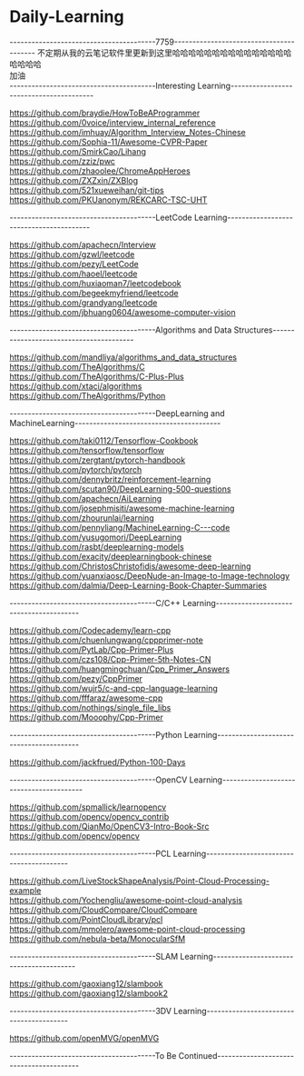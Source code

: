 # Daily-Learning
----------------------------------------7759----------------------------------------
不定期从我的云笔记软件里更新到这里哈哈哈哈哈哈哈哈哈哈哈哈哈哈哈哈哈哈哈  
加油  
----------------------------------------Interesting Learning----------------------------------------  
  
https://github.com/braydie/HowToBeAProgrammer  
https://github.com/0voice/interview_internal_reference  
https://github.com/imhuay/Algorithm_Interview_Notes-Chinese  
https://github.com/Sophia-11/Awesome-CVPR-Paper  
https://github.com/SmirkCao/Lihang  
https://github.com/zziz/pwc  
https://github.com/zhaoolee/ChromeAppHeroes  
https://github.com/ZXZxin/ZXBlog  
https://github.com/521xueweihan/git-tips  
https://github.com/PKUanonym/REKCARC-TSC-UHT  
  
----------------------------------------LeetCode Learning----------------------------------------  
  
https://github.com/apachecn/Interview  
https://github.com/gzwl/leetcode  
https://github.com/pezy/LeetCode  
https://github.com/haoel/leetcode  
https://github.com/huxiaoman7/leetcodebook  
https://github.com/begeekmyfriend/leetcode  
https://github.com/grandyang/leetcode  
https://github.com/jbhuang0604/awesome-computer-vision  
  
----------------------------------------Algorithms and Data Structures----------------------------------------  
  
https://github.com/mandliya/algorithms_and_data_structures  
https://github.com/TheAlgorithms/C  
https://github.com/TheAlgorithms/C-Plus-Plus  
https://github.com/xtaci/algorithms  
https://github.com/TheAlgorithms/Python  
  
----------------------------------------DeepLearning and MachineLearning----------------------------------------  

https://github.com/taki0112/Tensorflow-Cookbook  
https://github.com/tensorflow/tensorflow  
https://github.com/zergtant/pytorch-handbook  
https://github.com/pytorch/pytorch  
https://github.com/dennybritz/reinforcement-learning  
https://github.com/scutan90/DeepLearning-500-questions  
https://github.com/apachecn/AiLearning  
https://github.com/josephmisiti/awesome-machine-learning  
https://github.com/zhourunlai/learning  
https://github.com/pennyliang/MachineLearning-C---code  
https://github.com/yusugomori/DeepLearning  
https://github.com/rasbt/deeplearning-models  
https://github.com/exacity/deeplearningbook-chinese  
https://github.com/ChristosChristofidis/awesome-deep-learning  
https://github.com/yuanxiaosc/DeepNude-an-Image-to-Image-technology  
https://github.com/dalmia/Deep-Learning-Book-Chapter-Summaries  
  
----------------------------------------C/C++ Learning----------------------------------------  

https://github.com/Codecademy/learn-cpp  
https://github.com/chuenlungwang/cppprimer-note  
https://github.com/PytLab/Cpp-Primer-Plus  
https://github.com/czs108/Cpp-Primer-5th-Notes-CN  
https://github.com/huangmingchuan/Cpp_Primer_Answers  
https://github.com/pezy/CppPrimer  
https://github.com/wujr5/c-and-cpp-language-learning  
https://github.com/fffaraz/awesome-cpp  
https://github.com/nothings/single_file_libs  
https://github.com/Mooophy/Cpp-Primer  
  
----------------------------------------Python Learning----------------------------------------  

https://github.com/jackfrued/Python-100-Days  
  
----------------------------------------OpenCV Learning----------------------------------------  

https://github.com/spmallick/learnopencv  
https://github.com/opencv/opencv_contrib  
https://github.com/QianMo/OpenCV3-Intro-Book-Src  
https://github.com/opencv/opencv  
  
----------------------------------------PCL Learning----------------------------------------  
  
https://github.com/LiveStockShapeAnalysis/Point-Cloud-Processing-example  
https://github.com/Yochengliu/awesome-point-cloud-analysis  
https://github.com/CloudCompare/CloudCompare  
https://github.com/PointCloudLibrary/pcl  
https://github.com/mmolero/awesome-point-cloud-processing  
https://github.com/nebula-beta/MonocularSfM  
  
----------------------------------------SLAM Learning----------------------------------------  
  
https://github.com/gaoxiang12/slambook  
https://github.com/gaoxiang12/slambook2  

----------------------------------------3DV Learning----------------------------------------  
  
https://github.com/openMVG/openMVG  

----------------------------------------To Be Continued----------------------------------------  
